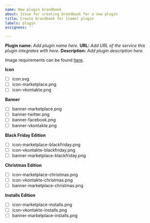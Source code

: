 ```yaml
---
name: New plugin brandbook
about: Issue for creating brandbook for a new plugin
title: Create brandbook for [name] plugin
labels: plugin
assignees: ''

---
```


**Plugin name:** _Add plugin name here._
**URL:** _Add URL of the service this plugin integrates with here._
**Description:** _Add plugin description here._

Image requirements can be found [here](https://github.com/oc-shopaholic/partner-products-brandbook#plugins-kit).

**Icon**
- [ ] icon.svg
- [ ] icon-marketplace.png
- [ ] icon-vkontakte.png

**Banner**
- [ ] banner-marketplace.png
- [ ] banner-twitter.png
- [ ] banner-facebook.png
- [ ] banner-vkontakte.png

**Black Friday Edition**
- [ ] icon-marketplace-blackfriday.png
- [ ] icon-vkontakte-blackfriday.png
- [ ] banner-marketplace-blackfriday.png

**Christmas Edition**
- [ ] icon-marketplace-christmas.png
- [ ] icon-vkontakte-christmas.png
- [ ] banner-marketplace-christmas.png

**Installs Edition**
- [ ] icon-marketplace-installs.png
- [ ] icon-vkontakte-installs.png
- [ ] banner-marketplace-installs.png
